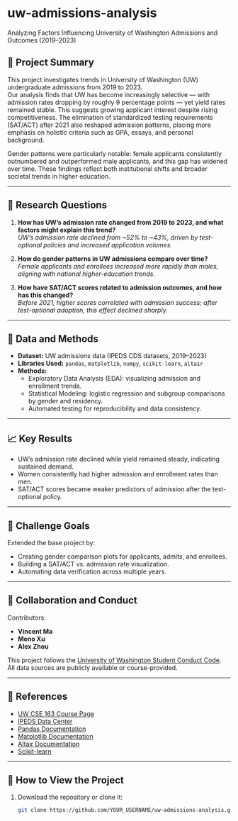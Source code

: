# uw-admissions-analysis
Analyzing Factors Influencing University of Washington Admissions and Outcomes (2019–2023)
## 📘 Project Summary
This project investigates trends in University of Washington (UW) undergraduate admissions from 2019 to 2023.  
Our analysis finds that UW has become increasingly selective — with admission rates dropping by roughly 9 percentage points — yet yield rates remained stable. This suggests growing applicant interest despite rising competitiveness. The elimination of standardized testing requirements (SAT/ACT) after 2021 also reshaped admission patterns, placing more emphasis on holistic criteria such as GPA, essays, and personal background.

Gender patterns were particularly notable: female applicants consistently outnumbered and outperformed male applicants, and this gap has widened over time. These findings reflect both institutional shifts and broader societal trends in higher education.

---

## 🎯 Research Questions
1. **How has UW’s admission rate changed from 2019 to 2023, and what factors might explain this trend?**  
   *UW’s admission rate declined from ~52% to ~43%, driven by test-optional policies and increased application volumes.*

2. **How do gender patterns in UW admissions compare over time?**  
   *Female applicants and enrollees increased more rapidly than males, aligning with national higher-education trends.*

3. **How have SAT/ACT scores related to admission outcomes, and how has this changed?**  
   *Before 2021, higher scores correlated with admission success; after test-optional adoption, this effect declined sharply.*

---

## 🧩 Data and Methods
- **Dataset:** UW admissions data (IPEDS CDS datasets, 2019–2023)
- **Libraries Used:** `pandas`, `matplotlib`, `numpy`, `scikit-learn`, `altair`
- **Methods:**
  - Exploratory Data Analysis (EDA): visualizing admission and enrollment trends.
  - Statistical Modeling: logistic regression and subgroup comparisons by gender and residency.
  - Automated testing for reproducibility and data consistency.

---

## 📈 Key Results
- UW’s admission rate declined while yield remained steady, indicating sustained demand.
- Women consistently had higher admission and enrollment rates than men.
- SAT/ACT scores became weaker predictors of admission after the test-optional policy.

---

## 🧠 Challenge Goals
Extended the base project by:
- Creating gender comparison plots for applicants, admits, and enrollees.
- Building a SAT/ACT vs. admission rate visualization.
- Automating data verification across multiple years.

---

## 🤝 Collaboration and Conduct
Contributors:
- **Vincent Ma**
- **Meno Xu**
- **Alex Zhou**

This project follows the [University of Washington Student Conduct Code](https://studentconduct.uw.edu/).  
All data sources are publicly available or course-provided.

---

## 🔗 References
- [UW CSE 163 Course Page](https://courses.cs.washington.edu/courses/cse163/25sp/)
- [IPEDS Data Center](https://nces.ed.gov/ipeds/datacenter/)
- [Pandas Documentation](https://pandas.pydata.org/docs/)
- [Matplotlib Documentation](https://matplotlib.org/stable/contents.html)
- [Altair Documentation](https://altair-viz.github.io/)
- [Scikit-learn](https://scikit-learn.org/stable/)

---

## 🧩 How to View the Project
1. Download the repository or clone it:
   ```bash
   git clone https://github.com/YOUR_USERNAME/uw-admissions-analysis.git
